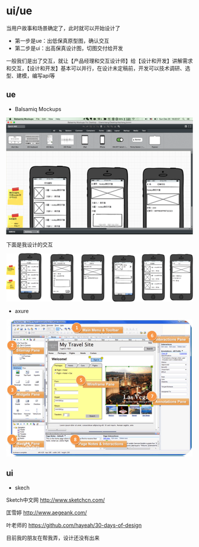 # ui/ue

当用户故事和场景确定了，此时就可以开始设计了

- 第一步是ue：出低保真原型图，确认交互
- 第二步是ui：出高保真设计图，切图交付给开发

一般我们是出了交互，就让【产品经理和交互设计师】给【设计和开发】讲解需求和交互，【设计和开发】基本可以并行，在设计未定稿前，开发可以技术调研、选型、建模，编写api等


## ue

- Balsamiq Mockups

![](img/Mockups.png)

下面是我设计的交互

![](img/kecheng.png)


- axure

![](img/axture.jpg)

## ui

- skech

Sketch中文网 http://www.sketchcn.com/

匡雪婷 http://www.aegeank.com/

叶老师的 https://github.com/hayeah/30-days-of-design

目前我的朋友在帮我弄，设计还没有出来

